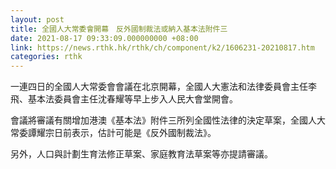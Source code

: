 ```yaml
---
layout: post
title: 全國人大常委會開幕　反外國制裁法或納入基本法附件三
date: 2021-08-17 09:33:09.000000000 +08:00
link: https://news.rthk.hk/rthk/ch/component/k2/1606231-20210817.htm
categories: rthk
---
```


一連四日的全國人大常委會會議在北京開幕，全國人大憲法和法律委員會主任李飛、基本法委員會主任沈春耀等早上步入人民大會堂開會。

會議將審議有關增加港澳《基本法》附件三所列全國性法律的決定草案，全國人大常委譚耀宗日前表示，估計可能是《反外國制裁法》。

另外，人口與計劃生育法修正草案、家庭教育法草案等亦提請審議。

